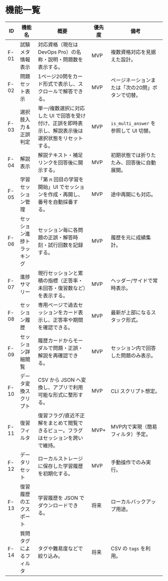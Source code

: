 # 機能一覧

| ID | 機能名 | 概要 | 優先度 | 備考 |
|----|--------|------|--------|------|
| F-01 | 試験メタ情報表示 | 対応資格（現在は DevOps Pro）の名称・説明・問題数を表示する。 | MVP | 複数資格対応を見据えた設計。 |
| F-02 | 問題セット表示 | 1ページ20問をカード形式で表示し、スクロールで解答できる。 | MVP | ページネーションまたは「次の20問」ボタンで切替。 |
| F-03 | 選択肢入力 & 正誤判定 | 単一/複数選択に対応した UI で回答を受け付け、正誤を即時表示し、解説表示後は選択状態をリセットする。 | MVP | `is_multi_answer` を参照して UI 切替。 |
| F-04 | 解説表示 | 解説テキスト・補足リンクを回答後に開示する。 | MVP | 初期状態では折りたたみ、回答後に自動展開。 |
| F-05 | 学習セッション管理 | 「第 n 回目の学習を開始」UI でセッションを作成・再開し、番号を自動採番する。 | MVP | 途中再開にも対応。 |
| F-06 | セッション進捗トラッキング | セッション毎に各問題の正誤・解答時刻・試行回数を記録する。 | MVP | 履歴を元に成績集計。 |
| F-07 | 進捗サマリー | 現行セッションと累積の指標（正答率・未回答・復習数など）を表示する。 | MVP | ヘッダー/サイドで常時表示。 |
| F-08 | セッション履歴 | 専用ページで過去セッションをカード表示し、正答率や期間を確認できる。 | MVP | 最新が上部になるスタック形式。 |
| F-09 | セッション詳細閲覧 | 履歴カードからモーダルで問題・正誤・解説を再確認できる。 | MVP | セッション内で回答した問題のみ表示。 |
| F-10 | データ変換スクリプト | CSV から JSON へ変換し、アプリで利用可能な形式に整形する。 | MVP | CLI スクリプト想定。 |
| F-11 | 復習フィルタ | 復習フラグ/直近不正解をまとめて閲覧できるビュー。フラグはセッションを跨いで維持。 | MVP+ | MVP内で実現（簡易フィルタ）予定。 |
| F-12 | データリセット | ローカルストレージに保存した学習履歴を初期化する。 | MVP | 手動操作でのみ実行。 |
| F-13 | 復習履歴のエクスポート | 学習履歴を JSON でダウンロードできる。 | 将来 | ローカルバックアップ用途。 |
| F-14 | 質問タグによるフィルタ | タグや難易度などで絞り込み。 | 将来 | CSV の `tags` を利用。 |

